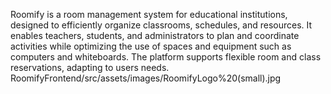 Roomify is a room management system for educational institutions, designed to efficiently organize classrooms, schedules, and resources. It enables teachers, students, and administrators to plan and coordinate activities while optimizing the use of spaces and equipment such as computers and whiteboards. The platform supports flexible room and class reservations, adapting to users needs.
RoomifyFrontend/src/assets/images/RoomifyLogo%20(small).jpg
